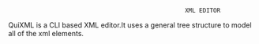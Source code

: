                                                       XML EDITOR
QuiXML is a CLI based XML editor.It uses a general tree structure to model all of the xml elements. 
